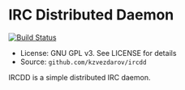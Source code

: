 IRC Distributed Daemon
=====
[![Build Status](https://travis-ci.org/kzvezdarov/ircdd.svg)](https://travis-ci.org/kzvezdarov/ircdd)

* License: GNU GPL v3. See LICENSE for details
* Source: `github.com/kzvezdarov/ircdd`

IRCDD is a simple distributed IRC daemon.
